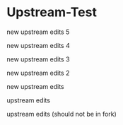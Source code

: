 # Upstream-Test
new upstream edits 5

new upstream edits 4

new upstream edits 3

new upstream edits 2

new upstream edits

upstream edits

upstream edits (should not be in fork)
